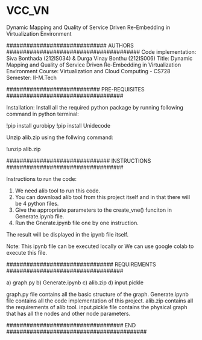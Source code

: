 # VCC_VN
Dynamic Mapping and Quality of Service Driven Re-Embedding in Virtualization Environment

############################## AUTHORS ########################################
Code implementation: Siva Bonthada (212IS034)  & Durga Vinay Bonthu (212IS006)
Title: Dynamic Mapping and Quality of Service Driven Re-Embedding in Virtualization Environment
Course: Virtualization and Cloud Computing - CS728
Semester: II-M.Tech

############################ PRE-REQUISITES ###################################

Installation: 
Install all the required python package by running following command in python terminal:

!pip install gurobipy
!pip install Unidecode

Unzip alib.zip using the follwing command:

!unzip alib.zip

############################### INSTRUCTIONS ###################################

Instructions to run the code:
1. We need alib tool to run this code.
2. You can download alib tool from this project itself and in that there will be 4 python files.
3. Give the appropriate parameters to the create_vne() funciton in Generate.ipynb file.
4. Run the Gnerate.ipynb file one by one instruction.

The result will be displayed in the ipynb file itself.

Note:  This ipynb file can be executed locally or We can use google colab to execute this file.

################################ REQUIREMENTS ###################################


a) graph.py
b) Generate.ipynb
c) alib.zip
d) input.pickle

graph.py file contains all the basic structure of the graph.
Generate.ipynb file contains all the code implementation of this project.
alib.zip contains all the requirements of alib tool.
input.pickle file contains the physical graph that has all the nodes and other node parameters.

################################### END ##########################################

